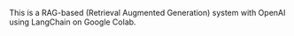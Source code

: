 This is a RAG-based (Retrieval Augmented Generation) system with OpenAI using LangChain on Google Colab.
